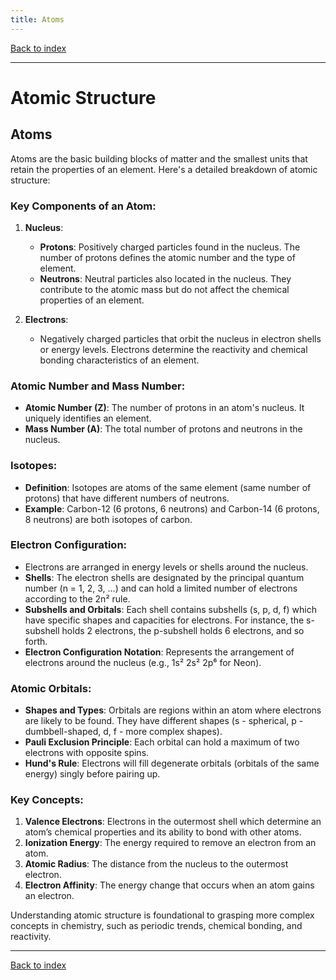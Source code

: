 ```yaml
---
title: Atoms
---
```


[Back to index](index.html)

---
# Atomic Structure
## Atoms

Atoms are the basic building blocks of matter and the smallest units that retain the properties of an element. Here's a detailed breakdown of atomic structure:

### Key Components of an Atom:
1. **Nucleus**: 
    - **Protons**: Positively charged particles found in the nucleus. The number of protons defines the atomic number and the type of element.
    - **Neutrons**: Neutral particles also located in the nucleus. They contribute to the atomic mass but do not affect the chemical properties of an element.

2. **Electrons**: 
    - Negatively charged particles that orbit the nucleus in electron shells or energy levels. Electrons determine the reactivity and chemical bonding characteristics of an element.

### Atomic Number and Mass Number:
- **Atomic Number (Z)**: The number of protons in an atom's nucleus. It uniquely identifies an element.
- **Mass Number (A)**: The total number of protons and neutrons in the nucleus. 

### Isotopes:
- **Definition**: Isotopes are atoms of the same element (same number of protons) that have different numbers of neutrons.
- **Example**: Carbon-12 (6 protons, 6 neutrons) and Carbon-14 (6 protons, 8 neutrons) are both isotopes of carbon.

### Electron Configuration:
- Electrons are arranged in energy levels or shells around the nucleus.
- **Shells**: The electron shells are designated by the principal quantum number (n = 1, 2, 3, ...) and can hold a limited number of electrons according to the 2n² rule.
- **Subshells and Orbitals**: Each shell contains subshells (s, p, d, f) which have specific shapes and capacities for electrons. For instance, the s-subshell holds 2 electrons, the p-subshell holds 6 electrons, and so forth.
- **Electron Configuration Notation**: Represents the arrangement of electrons around the nucleus (e.g., 1s² 2s² 2p⁶ for Neon).

### Atomic Orbitals:
- **Shapes and Types**: Orbitals are regions within an atom where electrons are likely to be found. They have different shapes (s - spherical, p - dumbbell-shaped, d, f - more complex shapes).
- **Pauli Exclusion Principle**: Each orbital can hold a maximum of two electrons with opposite spins.
- **Hund's Rule**: Electrons will fill degenerate orbitals (orbitals of the same energy) singly before pairing up.

### Key Concepts:
1. **Valence Electrons**: Electrons in the outermost shell which determine an atom’s chemical properties and its ability to bond with other atoms.
2. **Ionization Energy**: The energy required to remove an electron from an atom.
3. **Atomic Radius**: The distance from the nucleus to the outermost electron.
4. **Electron Affinity**: The energy change that occurs when an atom gains an electron.

Understanding atomic structure is foundational to grasping more complex concepts in chemistry, such as periodic trends, chemical bonding, and reactivity.

---
[Back to index](index.html)

